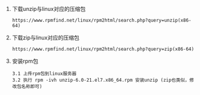 1. 下载unzip与linux对应的压缩包
    ```text
    https://www.rpmfind.net/linux/rpm2html/search.php?query=unzip(x86-64)
    ```
2. 下载zip与linux对应的压缩包
    ```text
    https://www.rpmfind.net/linux/rpm2html/search.php?query=zip(x86-64)
    ```
3. 安装rpm包
    ```text
    3.1 上传rpm包到linux服务器
    3.2 执行 rpm -ivh unzip-6.0-21.el7.x86_64.rpm 安装unzip (zip也类似，修改包名称即可)
    ```